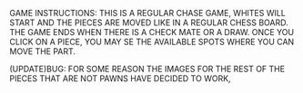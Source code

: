 GAME INSTRUCTIONS:
THIS IS A REGULAR CHASE GAME, WHITES WILL START AND THE PIECES ARE MOVED LIKE IN A REGULAR CHESS BOARD.
THE GAME ENDS WHEN THERE IS A CHECK MATE OR A DRAW. 
ONCE YOU CLICK ON A PIECE, YOU MAY SE THE AVAILABLE SPOTS WHERE YOU CAN MOVE THE PART.


(UPDATE)BUG: FOR SOME REASON THE IMAGES FOR THE REST OF THE PIECES THAT ARE NOT PAWNS HAVE DECIDED TO WORK,

